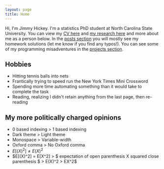 ```yaml
---
layout: page
title: Home
---
```


Hi, I'm Jimmy Hickey. I'm a statistics PhD student at North Carolina State University. You can view my <a href="/files/Jimmy_Hickey_Resume.pdf" target="_blank">CV here</a> and [my research here](research) and more about me as a person below. In the [posts section](posts/post_archive) you will mostly see my homework solutions (let me know if you find any typos!). You can see some of my programming misadventures in the [projects section](projects).

## Hobbies
* Hitting tennis balls into nets
* Frantically trying to speed run the New York Times Mini Crossword
* Spending more time automating something than it would take to complete the task
* Reading, realizing I didn't retain anything from the last page, then re-reading

## My more politically charged opinions
* 0 based indexing > 1 based indexing
* Dark theme > Light theme
* Monospace > Variable-width
* Oxford comma > No Oxford comma
* $E[(X)^2] \neq E(X)^2$
* $E[(X)^2] = E[X^2] > $ expectation of open parenthesis X squared close parenthesis $ > E(X)^2 > EX^2$



